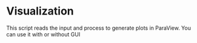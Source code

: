 # Visualization
This script reads the input and process to generate plots in ParaView. You can use it with or without GUI